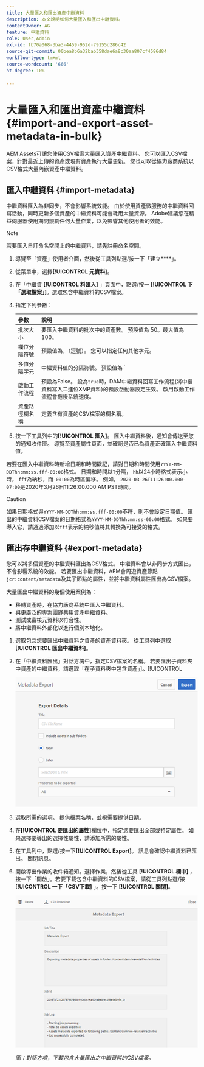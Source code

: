 ```yaml
---
title: 大量匯入和匯出資產中繼資料
description: 本文說明如何大量匯入和匯出中繼資料。
contentOwner: AG
feature: 中繼資料
role: User,Admin
exl-id: fb70a068-3ba3-4459-952d-79155d286c42
source-git-commit: 00bea8b6a32bab358dae6a8c30aa807cf4586d84
workflow-type: tm+mt
source-wordcount: '666'
ht-degree: 10%

---
```


# 大量匯入和匯出資產中繼資料 {#import-and-export-asset-metadata-in-bulk}

AEM Assets可讓您使用CSV檔案大量匯入資產中繼資料。 您可以匯入CSV檔案，針對最近上傳的資產或現有資產執行大量更新。 您也可以從協力廠商系統以CSV格式大量內嵌資產中繼資料。

## 匯入中繼資料 {#import-metadata}

中繼資料匯入為非同步，不會影響系統效能。 由於使用資產微服務的中繼資料回寫活動，同時更新多個資產的中繼資料可能會耗用大量資源。 Adobe建議您在精益伺服器使用期間規劃任何大量作業，以免影響其他使用者的效能。

>[!NOTE]
>
>若要匯入自訂命名空間上的中繼資料，請先註冊命名空間。

1. 導覽至「資產」使用者介面，然後從工具列點選/按一下「建立&#x200B;****」。
1. 從菜單中，選擇&#x200B;**[!UICONTROL 元資料]**。
1. 在「中繼資 **[!UICONTROL 料匯入]** 」頁面中，點選/按一 **[!UICONTROL 下「選取檔案」]**。選取包含中繼資料的CSV檔案。
1. 指定下列參數：

   | 參數 | 說明 |
   | ---------------------- | ------- |
   | 批次大小 | 要匯入中繼資料的批次中的資產數。 預設值為 50。最大值為100。 |
   | 欄位分隔符號 | 預設值為`,`（逗號）。 您可以指定任何其他字元。 |
   | 多值分隔字元 | 中繼資料值的分隔符號。 預設值為 `|`. |
   | 啟動工作流程 | 預設為False。 設為`true`時，DAM中繼資料回寫工作流程(將中繼資料寫入二進位XMP資料)的預設啟動器設定生效。 啟用啟動工作流程會拖慢系統速度。 |
   | 資產路徑欄名稱 | 定義含有資產的CSV檔案的欄名稱。 |

1. 按一下工具列中的&#x200B;**[!UICONTROL 匯入]**。 匯入中繼資料後，通知會傳送至您的通知收件匣。 導覽至資產屬性頁面，並確認是否已為資產正確匯入中繼資料值。

若要在匯入中繼資料時新增日期和時間戳記，請對日期和時間使用`YYYY-MM-DDThh:mm:ss.fff-00:00`格式。 日期和時間以`T`分隔， `hh`以24小時格式表示小時， `fff`為納秒，而`-00:00`為時區偏移。 例如， `2020-03-26T11:26:00.000-07:00`是2020年3月26日11:26:00.000 AM PST時間。

>[!CAUTION]
>
>如果日期格式與`YYYY-MM-DDThh:mm:ss.fff-00:00`不符，則不會設定日期值。 匯出的中繼資料CSV檔案的日期格式為`YYYY-MM-DDThh:mm:ss-00:00`格式。 如果要導入它，請通過添加以`fff`表示的納秒值將其轉換為可接受的格式。

## 匯出存中繼資料 {#export-metadata}

您可以將多個資產的中繼資料匯出為CSV格式。 中繼資料會以非同步方式匯出，不會影響系統的效能。 若要匯出中繼資料，AEM會周遊資產節點`jcr:content/metadata`及其子節點的屬性，並將中繼資料屬性匯出為CSV檔案。

大量匯出中繼資料的幾個使用案例為：

* 移轉資產時，在協力廠商系統中匯入中繼資料。
* 與更廣泛的專案團隊共用資產中繼資料。
* 測試或審核元資料以符合性。
* 將中繼資料外部化以進行個別本地化。

1. 選取包含您要匯出中繼資料之資產的資產資料夾。 從工具列中選取&#x200B;**[!UICONTROL 匯出中繼資料]**。
1. 在「中繼資料匯出」對話方塊中，指定CSV檔案的名稱。 若要匯出子資料夾中資產的中繼資料，請選取「在子資料夾中包含資產」]**。**[!UICONTROL 

   ![匯出資料夾中所有資產的中繼資料的介面和選](assets/export_metadata_page.png "項介面，以及匯出資料夾中所有資產的中繼資料的選項")

1. 選取所需的選項。 提供檔案名稱，並視需要提供日期。

1. 在&#x200B;**[!UICONTROL 要匯出的屬性]**&#x200B;欄位中，指定您要匯出全部或特定屬性。 如果選擇要導出的選擇性屬性，請添加所需的屬性。

1. 在工具列中，點選/按一下&#x200B;**[!UICONTROL Export]**。 訊息會確認中繼資料已匯出。 關閉訊息。
1. 開啟導出作業的收件箱通知。選擇作業，然後從工具 **[!UICONTROL 欄中]** ，按一下「開啟」。若要下載包含中繼資料的CSV檔案，請從工具列點選/按 **[!UICONTROL 一下「CSV下載]** 」。按一下 **[!UICONTROL 關閉]**。

   ![對話方塊，下載包含大量匯出之中繼資料的CSV檔案](assets/csv_download.png)

   *圖：對話方塊，下載包含大量匯出之中繼資料的CSV檔案。*
